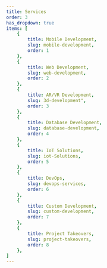 ```yaml
---
title: Services
order: 3
has_dropdown: true
items: [
    {
        title: Mobile Development,
        slug: mobile-development,
        order: 1
    },
    {
        title: Web Development,
        slug: web-development,
        order: 2
    },
    {
        title: AR/VR Development,
        slug: 3d-development",
        order: 3
    },
    {
        title: Database Development,
        slug: database-development,
        order: 4
    },
    {
        title: IoT Solutions,
        slug: iot-Solutions,
        order: 5
    },
    {
        title: DevOps,
        slug: devops-services,
        order: 6
    },
    {
        title: Custom Development,
        slug: custom-development,
        order: 7
    },
    {
        title: Project Takeovers,
        slug: project-takeovers,
        order: 8
    },
]
---
```

